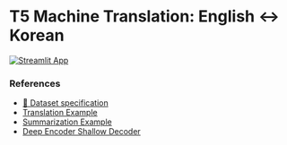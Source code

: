 # T5 Machine Translation: English ↔️ Korean

[![Streamlit App](https://static.streamlit.io/badges/streamlit_badge_black_white.svg)](https://huggingface.co/spaces/QuoQA-NLP/QuoQaGo)

### References

- [🔗 Dataset specification](https://github.com/snoop2head/Deep-Encoder-Shallow-Decoder#dataset)
- [Translation Example](https://github.com/huggingface/notebooks/blob/main/examples/translation.ipynb)
- [Summarization Example](https://github.com/huggingface/notebooks/blob/main/examples/summarization.ipynb)
- [Deep Encoder Shallow Decoder](https://github.com/snoop2head/Deep-Encoder-Shallow-Decoder/blob/main/trainer.py)
